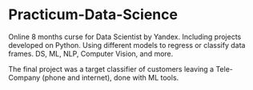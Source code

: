 # Practicum-Data-Science
Online 8 months curse for Data Scientist by Yandex.
Including projects developed on Python.
Using different models to regress or classify data frames.
DS, ML, NLP, Computer Vision, and more.

The final project was a target classifier of customers leaving a Tele-Company (phone and internet), done with ML tools.

